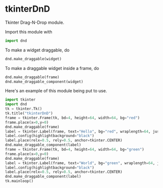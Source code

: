 # tkinterDnD
Tkinter Drag-N-Drop module.

Import this module with

```python
import dnd
```

To make a widget draggable, do

```python
dnd.make_draggable(widget)
```

To make a draggable widget inside a frame, do

```python
dnd.make_draggable(frame)
dnd.make_draggable_component(widget)
```

Here's an example of this module being put to use.

```python
import tkinter
import dnd
tk = tkinter.Tk()
tk.title("tkinterDnD")
frame = tkinter.Frame(tk, bd=4, height=64, width=64, bg="red")
frame.place(x=0,y=0)
dnd.make_draggable(frame)
label = tkinter.Label(frame, text="Hello", bg="red", wraplength=64, justify=tkinter.CENTER)
label.config(highlightbackground="black")
label.place(relx=0.5, rely=0.5, anchor=tkinter.CENTER)
dnd.make_draggable_component(label)
frame = tkinter.Frame(tk, bd=4, height=64, width=64, bg="green")
frame.place(x=0,y=0)
dnd.make_draggable(frame)
label = tkinter.Label(frame, text="World", bg="green", wraplength=64, justify=tkinter.CENTER)
label.config(highlightbackground="black")
label.place(relx=0.5, rely=0.5, anchor=tkinter.CENTER)
dnd.make_draggable_component(label)
tk.mainloop() 
```
